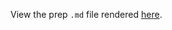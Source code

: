 View the prep `.md` file rendered [here](https://github.com/OHI-Science/bhi/blob/draft/baltic2015/prep/CS/cs_prep.md).
